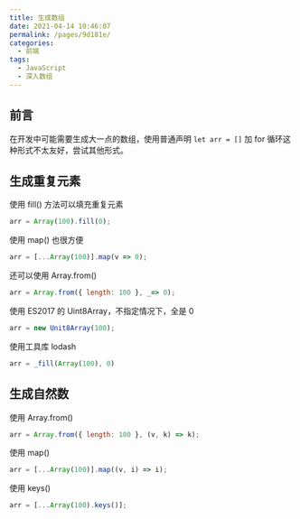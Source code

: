 ```yaml
---
title: 生成数组
date: 2021-04-14 10:46:07
permalink: /pages/9d181e/
categories:
  - 前端
tags:
  - JavaScript
  - 深入数组
---
```

## 前言
在开发中可能需要生成大一点的数组，使用普通声明 `let arr = []` 加 for 循环这种形式不太友好，尝试其他形式。

## 生成重复元素
使用 fill() 方法可以填充重复元素
```javascript
arr = Array(100).fill(0);
```
使用 map() 也很方便
```javascript
arr = [...Array(100)].map(v => 0);
```
还可以使用 Array.from()
```javascript
arr = Array.from({ length: 100 }, _=> 0);
```
使用 ES2017 的 Uint8Array，不指定情况下，全是 0
```javascript
arr = new Unit8Array(100);
```
使用工具库 lodash
```javascript
arr = _fill(Array(100), 0)
```

## 生成自然数
使用 Array.from()
```javascript
arr = Array.from({ length: 100 }, (v, k) => k);
```
使用 map()
```javascript
arr = [...Array(100)].map((v, i) => i);
```
使用 keys()
```javascript
arr = [...Array(100).keys()];
```